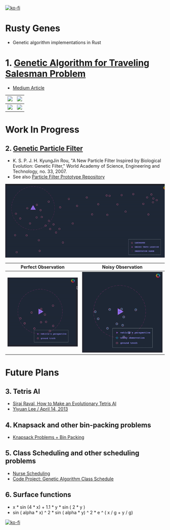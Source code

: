 [![ko-fi](https://www.ko-fi.com/img/githubbutton_sm.svg)](https://ko-fi.com/minimithi)

# Rusty Genes
- Genetic algorithm implementations in Rust

# 1. [Genetic Algorithm for Traveling Salesman Problem](./citydna/)
- [Medium Article](https://medium.com/@mithi/genetic-algorithms-in-rust-for-autonomous-agents-an-introduction-ac182de32aee)

| ![](./citydna/docs/gif/simA.gif)      | ![](./citydna/docs/gif/simB.gif)      |
| ----------------------------- |:-------------------------------:|
| ![](./citydna/docs/gif/simC.gif)      | ![](./citydna/docs/gif/sim0.gif)        |

# Work In Progress


## 2. [Genetic Particle Filter](./particlefilter/)
- K. S. P. J. H. KyungJin Rou, "A New Particle Filter Inspired by Biological Evolution: Genetic Filter," World Academy of Science, Engineering and Technology, no. 33, 2007.
- See also [Particle Filter Prototype Repository](https://github.com/mithi/particle-filter-prototype)

![](./particlefilter/vid/simple-global-plot.gif)

| Perfect Observation | Noisy Observation |
| ----------------------------- |:-------------------------------:|
| ![](./particlefilter/vid/simple-vehicle-plot.gif) | ![](./particlefilter/vid/vehicle-plot-noisy.gif)|


# Future Plans

## 3. Tetris AI
- [Siraj Raval, How to Make an Evolutionary Tetris AI](https://www.youtube.com/watch?v=xLHCMMGuN0Q)
- [Yiyuan Lee / April 14, 2013](https://codemyroad.wordpress.com/2013/04/14/tetris-ai-the-near-perfect-player/)

## 4. Knapsack and other bin-packing problems
- [Knapsack Problems + Bin Packing ](https://www.wikiwand.com/en/Knapsack_problem)

## 5. Class Scheduling and other scheduling problems
- [Nurse Scheduling](https://www.wikiwand.com/en/Nurse_scheduling_problem)
- [Code Project: Genetic Algorithm Class Schedule](https://www.codeproject.com/Articles/23111/Making-a-Class-Schedule-Using-a-Genetic-Algorithm)

## 6. Surface functions 
- x * sin (4 * x) + 1.1 * y * sin ( 2 * y )
- sin ( alpha * x) ^ 2  * sin ( alpha * y) ^ 2 * e ^ ( x / g + y / g)

[![ko-fi](https://www.ko-fi.com/img/githubbutton_sm.svg)](https://ko-fi.com/minimithi)
